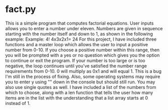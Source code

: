 # fact.py
This is a simple program that computes factorial equations. User inputs allows you to enter a number under eleven. Numbers are given in sequence starting with the number itself and down to 1, as shown in the following example:
Example: 4!
4x3x2x1=
24
For this project, I have included three functions and a master loop which allows the user to input a positive number from 0-10. If you choose a positive number within this range, then you will be prompted with a yes or no question which gives you the option to continue or exit the program. If your number is too large or is too negative, the loop continues until you've satisfied the number range requirements from 0-10.
0 will multiply as 0x1 and will equal 1. This is a bug I'm still in the process of fixing. Also, some operating systems may require you to enter y using "" down in the console but should still run. You may also use single quotes as well. I have included a list of the numbers from which to choose, along with a len function that tells the user how many items are in the list with the understanding that a list array starts at 0 instead of 1.

